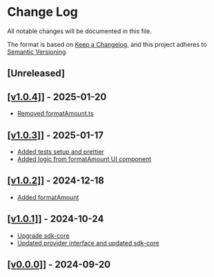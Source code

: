 # Change Log

All notable changes will be documented in this file.

The format is based on [Keep a Changelog](https://keepachangelog.com/en/1.0.0/),
and this project adheres to [Semantic Versioning](https://semver.org/spec/v2.0.0.html).

## [Unreleased]

## [[v1.0.4]](https://github.com/TerraDharitri/drt-sdk-dapp-utils/pull/11)] - 2025-01-20

- [Removed formatAmount.ts](https://github.com/TerraDharitri/drt-sdk-dapp-utils/pull/10)

## [[v1.0.3]](https://github.com/TerraDharitri/drt-sdk-dapp-utils/pull/9)] - 2025-01-17

- [Added tests setup and prettier](https://github.com/TerraDharitri/drt-sdk-dapp-utils/pull/8)
- [Added logic from formatAmount UI component](https://github.com/TerraDharitri/drt-sdk-dapp-utils/pull/7)

## [[v1.0.2]](https://github.com/TerraDharitri/drt-sdk-dapp-utils/pull/6)] - 2024-12-18

- [Added formatAmount](https://github.com/TerraDharitri/drt-sdk-dapp-utils/pull/5)

## [[v1.0.1]](https://github.com/TerraDharitri/drt-sdk-dapp-utils/pull/4)] - 2024-10-24

- [Upgrade sdk-core](https://github.com/TerraDharitri/drt-sdk-dapp-utils/pull/4)
- [Updated provider interface and updated sdk-core](https://github.com/TerraDharitri/drt-sdk-dapp-utils/pull/3)

## [[v0.0.0]](https://github.com/TerraDharitri/drt-sdk-dapp-utils/pull/2)] - 2024-09-20
